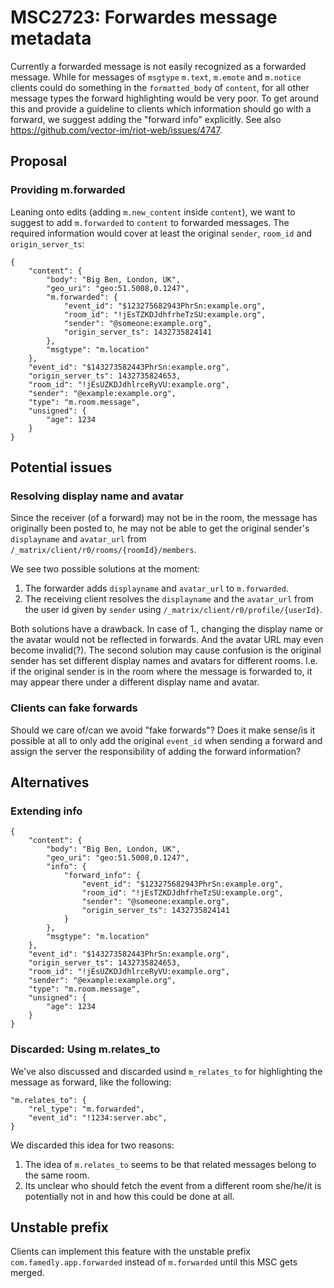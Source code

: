 # MSC2723: Forwardes message metadata

Currently a forwarded message is not easily recognized as a forwarded message. While for messages
of `msgtype` `m.text`, `m.emote` and `m.notice` clients could do something in the `formatted_body`
of `content`, for all other message types the forward highlighting would be very poor.
To get around this and provide a guideline to clients which information should go with a forward,
we suggest adding the "forward info" explicitly.
See also https://github.com/vector-im/riot-web/issues/4747.

## Proposal

### Providing m.forwarded

Leaning onto edits (adding `m.new_content` inside `content`), we want to suggest to add
`m.forwarded` to `content` to forwarded messages. The required information would cover at least
the original `sender`, `room_id` and `origin_server_ts`:

```
{
    "content": {
        "body": "Big Ben, London, UK",
        "geo_uri": "geo:51.5008,0.1247",
        "m.forwarded": {
            "event_id": "$123275682943PhrSn:example.org",
            "room_id": "!jEsTZKDJdhfrheTzSU:example.org",
            "sender": "@someone:example.org",
            "origin_server_ts": 1432735824141
        },
        "msgtype": "m.location"
    },
    "event_id": "$143273582443PhrSn:example.org",
    "origin_server_ts": 1432735824653,
    "room_id": "!jEsUZKDJdhlrceRyVU:example.org",
    "sender": "@example:example.org",
    "type": "m.room.message",
    "unsigned": {
        "age": 1234
    }
}
```

## Potential issues

### Resolving display name and avatar
Since the receiver (of a forward) may not be in the room, the message has originally been posted
to, he may not be able to get the original sender's `displayname` and `avatar_url` from
`/_matrix/client/r0/rooms/{roomId}/members`.

We see two possible solutions at the moment:

1. The forwarder adds `displayname` and `avatar_url` to `m.forwarded`.
2. The receiving client resolves the `displayname` and the `avatar_url` from the user id given by
   `sender` using `/_matrix/client/r0/profile/{userId}`.

Both solutions have a drawback. In case of 1., changing the display name or the avatar would not be
reflected in forwards. And the avatar URL may even become invalid(?). The second solution may cause
confusion is the original sender has set different display names and avatars for different rooms.
I.e. if the original sender is in the room where the message is forwarded to, it may appear there
under a different display name and avatar. 

### Clients can fake forwards
Should we care of/can we avoid "fake forwards"? Does it make sense/is it possible at all to only
add the original `event_id` when sending a forward and assign the server the responsibility of
adding the forward information?

## Alternatives

### Extending info

```
{
    "content": {
        "body": "Big Ben, London, UK",
        "geo_uri": "geo:51.5008,0.1247",
        "info": {
            "forward_info": {
                "event_id": "$123275682943PhrSn:example.org",
                "room_id": "!jEsTZKDJdhfrheTzSU:example.org",
                "sender": "@someone:example.org",
                "origin_server_ts": 1432735824141
            }
        },
        "msgtype": "m.location"
    },
    "event_id": "$143273582443PhrSn:example.org",
    "origin_server_ts": 1432735824653,
    "room_id": "!jEsUZKDJdhlrceRyVU:example.org",
    "sender": "@example:example.org",
    "type": "m.room.message",
    "unsigned": {
        "age": 1234
    }
}
```

### Discarded: Using m.relates_to
We've also discussed and discarded usind `m_relates_to` for highlighting the message as forward,
like the following:

```
"m.relates_to": {
    "rel_type": "m.forwarded",
    "event_id": "!1234:server.abc",
}
```

We discarded this idea for two reasons:

1. The idea of `m.relates_to` seems to be that related messages belong to the same room.
2. Its unclear who should fetch the event from a different room she/he/it is potentially not in
   and how this could be done at all.

## Unstable prefix
Clients can implement this feature with the unstable prefix `com.famedly.app.forwarded` instead of
`m.forwarded` until this MSC gets merged.

